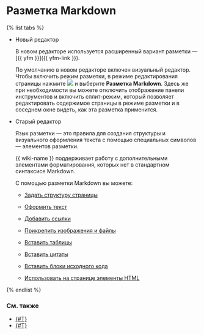# Разметка Markdown

{% list tabs %}

- Новый редактор

    В новом редакторе используется расширенный вариант разметки — [{{ yfm }}]({{ yfm-link }}).

    По умолчанию в новом редакторе включен визуальный редактор. Чтобы включить режим разметки, в режиме редактирования страницы нажмите ![](../_assets/console-icons/gear.svg) и выберите **Разметка Markdown**. Здесь же при необходимости вы можете отключить отображение панели инструментов и включить сплит-режим, который позволяет редактировать содержимое страницы в режиме разметки и в соседнем окне видеть, как эта разметка применится.

- Старый редактор

    Язык разметки — это правила для создания структуры и визуального оформления текста с помощью специальных символов — элементов разметки.
  
    {{ wiki-name }} поддерживает работу с дополнительными элементами форматирования, которых нет в стандартном синтаксисе Markdown.
  
    С помощью разметки Markdown вы можете:
  
    * [Задать структуру страницы](./static-markup/document-structure.md)
  
    * [Оформить текст](./static-markup/formatting.md)
  
    * [Добавить ссылки](./static-markup/links.md)
  
    * [Прикрепить изображения и файлы](./static-markup/files.md)
  
    * [Вставить таблицы](./static-markup/grids.md)
  
    * [Вставить цитаты](./static-markup/quoting.md)
  
    * [Вставить блоки исходного кода](./static-markup/source.md)
  
    * [Использовать на странице элементы HTML](./static-markup/html-code.md)

{% endlist %}

### См. также
  
* [{#T}](actions.md)
* [{#T}](formatter.md)